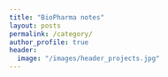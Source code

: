 ```yaml
---
title: "BioPharma notes"
layout: posts
permalink: /category/
author_profile: true
header:
  image: "/images/header_projects.jpg"
---
```



